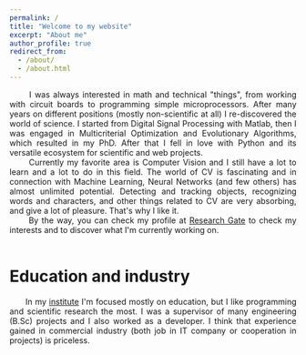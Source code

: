 ```yaml
---
permalink: /
title: "Welcome to my website"
excerpt: "About me"
author_profile: true
redirect_from: 
  - /about/
  - /about.html
---
```


<div style="text-align: justify">&nbsp;&nbsp;&nbsp;&nbsp;&nbsp;&nbsp;I was always interested in math and technical "things", from working with circuit boards to programming simple microprocessors. After many years on different positions (mostly non-scientific at all) I re-discovered the world of science. I started from Digital Signal Processing with Matlab, then I was engaged in Multicriterial Optimization and Evolutionary Algorithms, which resulted in my PhD. After that I fell in love with Python and its versatile ecosystem for scientific and web projects.</div>

<div style="text-align: justify">&nbsp;&nbsp;&nbsp;&nbsp;&nbsp;&nbsp;Currently my favorite area is Computer Vision and I still have a lot to learn and a lot to do in this field. The world of CV is fascinating and in connection with Machine Learning, Neural Networks (and few others) has almost unlimited potential. Detecting and tracking objects, recognizing words and characters, and other things related to CV are very absorbing, and give a lot of pleasure. That's why I like it.</div>

<div style="text-align: justify">&nbsp;&nbsp;&nbsp;&nbsp;&nbsp;&nbsp;By the way, you can check my profile at <a href="https://www.researchgate.net/profile/Artur_Zacniewski">Research Gate</a> to check my interests and to discover what I'm currently working on.</div><br>

Education and industry
======
<div style="text-align: justify">&nbsp;&nbsp;&nbsp;&nbsp;&nbsp;&nbsp;In my <a href="http://www.iuoii.amw.gdynia.pl/">institute</a> I'm focused mostly on education, but I like programming and scientific research the most. I was a supervisor of many engineering (B.Sc) projects and I also worked as a developer. I think that experience gained in commercial industry (both job in IT company or cooperation in projects) is priceless.</div>



